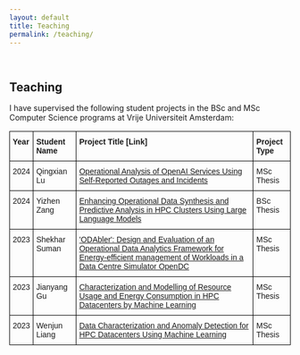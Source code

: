 ```yaml
---
layout: default
title: Teaching
permalink: /teaching/
---
```


<h1 id="teaching"></h1>

<h2 style="margin: 60px 0px -15px;">Teaching</h2>
<br>

I have supervised the following student projects in the BSc and MSc Computer Science programs at Vrije Universiteit Amsterdam:

<style type="text/css">
.tg  {border-collapse:collapse;border-spacing:0;}
.tg td{border-color:black;border-style:solid;border-width:1px;font-family:Arial, sans-serif;font-size:14px;
  overflow:hidden;padding:10px 5px;word-break:normal;}
.tg th{border-color:black;border-style:solid;border-width:1px;font-family:Arial, sans-serif;font-size:14px;
  font-weight:normal;overflow:hidden;padding:10px 5px;word-break:normal;}
.tg .tg-1wig{font-weight:bold;text-align:left;vertical-align:top}
.tg .tg-0lax{text-align:left;vertical-align:top}
</style>
<table class="tg"><thead>
  <tr>
    <th class="tg-1wig">Year</th>
    <th class="tg-1wig">Student Name</th>
    <th class="tg-1wig">Project Title [Link]</th>
    <th class="tg-1wig">Project Type</th>
  </tr></thead>
<tbody>
  <tr>
    <td class="tg-0lax">2024</td>
    <td class="tg-0lax">Qingxian Lu</td>
    <td class="tg-0lax"><span style="font-weight:500;font-style:normal"> <a target="_blank" href="https://atlarge-research.com/pdfs/qlu_2024.pdf">Operational Analysis of OpenAI Services Using Self-Reported Outages and Incidents</a></span></td>
    <td class="tg-0lax">MSc Thesis</td>
  </tr>
  <tr>
    <td class="tg-0lax">2024</td>
    <td class="tg-0lax">Yizhen Zang</td>
    <td class="tg-0lax"><span style="font-weight:500;font-style:normal"><a target="_blank" href="https://atlarge-research.com/pdfs/yzang_2024.pdf">Enhancing Operational Data Synthesis and Predictive Analysis in HPC Clusters Using Large Language Models</a></span></td>
    <td class="tg-0lax">BSc Thesis</td>
  </tr>
  <tr>
    <td class="tg-0lax">2023</td>
    <td class="tg-0lax">Shekhar Suman</td>
    <td class="tg-0lax"><span style="font-weight:500;font-style:normal"><a target="_blank" href="https://atlarge-research.com/pdfs/ssuman_2023.pdf">'ODAbler': Design and Evaluation of an Operational Data Analytics Framework for Energy-efficient management of Workloads in a Data Centre Simulator OpenDC</a></span></td>
    <td class="tg-0lax"><span style="font-weight:400;font-style:normal">MSc Thesis</span></td>
  </tr>
  <tr>
    <td class="tg-0lax">2023</td>
    <td class="tg-0lax">Jianyang Gu</td>
    <td class="tg-0lax"><span style="font-weight:500;font-style:normal"><a target="_blank" href="https://atlarge-research.com/pdfs/gujianyang_2023.pdf">Characterization and Modelling of Resource Usage and Energy Consumption in HPC Datacenters by Machine Learning</a></span></td>
    <td class="tg-0lax"><span style="font-weight:400;font-style:normal">MSc Thesis</span></td>
  </tr>
  <tr>
    <td class="tg-0lax">2023</td>
    <td class="tg-0lax">Wenjun Liang</td>
    <td class="tg-0lax"><span style="font-weight:500;font-style:normal"><a target="_blank" href="https://atlarge-research.com/pdfs/liangwenjun_2023.pdf">Data Characterization and Anomaly Detection for HPC Datacenters Using Machine Learning</a></span></td>
    <td class="tg-0lax"><span style="font-weight:400;font-style:normal">MSc Thesis</span></td>
  </tr>
</tbody></table>

